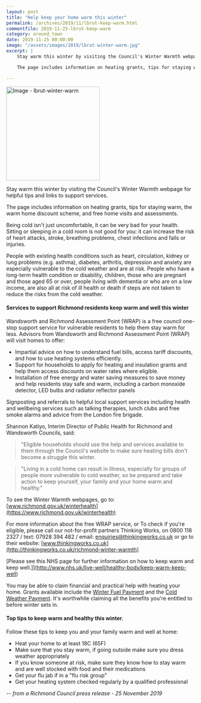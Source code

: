 ```yaml
---
layout: post
title: "Help keep your home warm this winter"
permalink: /archives/2019/11/lbrut-keep-warm.html
commentfile: 2019-11-25-lbrut-keep-warm
category: around_town
date: 2019-11-25 00:00:00
image: "/assets/images/2019/lbrut-winter-warm.jpg"
excerpt: |
    Stay warm this winter by visiting the Council's Winter Warmth webpage for helpful tips and links to support services.

    The page includes information on heating grants, tips for staying warm, the warm home discount scheme, and free home visits and assessments.

---
```

<a href="/assets/images/2019/lbrut-winter-warm.jpg" title="Click for a larger
image"><img src="/assets/images/2019/lbrut-winter-warm-thumb.jpg" width="250"
alt="Image - lbrut-winter-warm"  class="photo right"/></a>

Stay warm this winter by visiting the Council's Winter Warmth webpage for helpful tips and links to support services.

The page includes information on heating grants, tips for staying warm, the warm home discount scheme, and free home visits and assessments.

Being cold isn't just uncomfortable, it can be very bad for your health. Sitting or sleeping in a cold room is not good for you: it can increase the risk of heart attacks, stroke, breathing problems, chest infections and falls or injuries.

People with existing health conditions such as heart, circulation, kidney or lung problems (e.g. asthma), diabetes, arthritis, depression and anxiety are especially vulnerable to the cold weather and are at risk. People who have a long-term health condition or disability, children, those who are pregnant and those aged 65 or over, people living with dementia or who are on a low income, are also all at risk of ill health or death if steps are not taken to reduce the risks from the cold weather.

#### Services to support Richmond residents keep warm and well this winter

Wandsworth and Richmond Assessment Point (WRAP) is a free council one-stop support service for vulnerable residents to help them stay warm for less. Advisors from Wandsworth and Richmond Assessment Point (WRAP) will visit homes to offer:

- Impartial advice on how to understand fuel bills, access tariff discounts, and how to use heating systems efficiently.
- Support for households to apply for heating and insulation grants and help them access discounts on water rates where eligible.
- Installation of free energy and water saving measures to save money and help residents stay safe and warm, including a carbon monoxide detector, LED bulbs and radiator reflector panels

Signposting and referrals to helpful local support services including health and wellbeing services such as talking therapies, lunch clubs and free smoke alarms and advice from the London fire brigade.

Shannon Katiyo, Interim Director of Public Health for Richmond and Wandsworth Councils, said:

> "Eligible households should use the help and services available to them through the Council's website to make sure heating bills don't become a struggle this winter.

> "Living in a cold home can result in illness, especially for groups of people more vulnerable to cold weather, so be prepared and take action to keep yourself, your family and your home warm and healthy."

To see the Winter Warmth webpages, go to: [www.richmond.gov.uk/winterhealth](https://www.richmond.gov.uk/winterhealth)

For more information about the free WRAP service, or  To check if you're eligible, please call our not-for-profit partners Thinking Works, on 0800 118 2327 / text: 07928 394 482 / email:  [enquiries@thinkingworks.co.uk](mailto:enquiries@thinkingworks.co.uk)
or go to their website: [www.thinkingworks.co.uk](http://thinkingworks.co.uk/richmond-winter-warmth)

[Please see this NHS page for further information on how to keep warm and keep well.]](http://www.nhs.uk/live-well/healthy-body/keep-warm-keep-well)

You may be able to claim financial and practical help with heating your home. Grants available include the [Winter Fuel Payment](http://www.gov.uk/winter-fuel-payment) and the [Cold Weather Payment](http://www.gov.uk/cold-weather-payment). It's worthwhile claiming all the benefits you're entitled to before winter sets in.

#### Top tips to keep warm and healthy this winter.

Follow these tips to keep you and your family warm and well at home:

- Heat your home to at least 18C (65F)
- Make sure that you stay warm, if going outside make sure you dress weather appropriately
- If you know someone at risk, make sure they know how to stay warm and are well stocked with food and their medications
- Get your flu jab if in a "flu risk group"
- Get your heating system checked regularly by a qualified professional

<cite>-- from a Richmond Council press release - 25 November 2019</cite>
